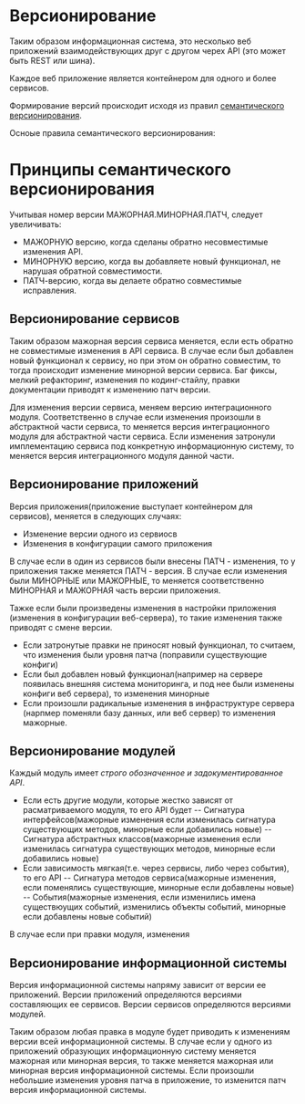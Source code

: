 # Версионирование

Таким образом информационная система, это несколько веб приложений
взаимодействующих друг с другом черех API (это может быть REST или шина).

Каждое веб приложение является контейнером для одного и более сервисов.

Формирование версий происходит исходя из правил [семантического версионирования](http://semver.org/lang/ru/spec/v2.0.0.html).

Осноые правила семантического версионирования:

# Принципы семантического версионирования

Учитывая номер версии МАЖОРНАЯ.МИНОРНАЯ.ПАТЧ, следует увеличивать:

- МАЖОРНУЮ версию, когда сделаны обратно несовместимые изменения API.
- МИНОРНУЮ версию, когда вы добавляете новый функционал, не нарушая обратной совместимости.
- ПАТЧ-версию, когда вы делаете обратно совместимые исправления.

## Версионирование сервисов

Таким образом мажорная версия сервиса меняется, если есть обратно не
совместимые изменения в API сервиса. В случае если был добавлен новый функционал
к сервису, но при этом он обратно совместим, то тогда происходит изменение
минорной версии сервиса. Баг фиксы, мелкий рефакторинг, изменения по кодинг-стайлу,
правки документации приводят к изменению патч версии.

Для изменения версии сервиса, меняем версию интеграционного модуля. Соответственно в случае если изменения произошли в
абстрактной части сервиса, то меняется версия интеграционного модуля для абстрактной части сервиса. Если изменения затронули
имплементацию сервиса под конкретную информационную систему, то меняется версия интеграционного модуля данной части.

## Версионирование приложений

Версия приложения(приложение выступает контейнером для сервисов), меняется в следующих случаях:

- Изменение версии одного из сервиосв
- Изменения в конфигурации самого приложения

В случае если в один из сервисов были внесены ПАТЧ - изменения, то у приложения также меняется ПАТЧ - версия. В случае
 если изменения были МИНОРНЫЕ или МАЖОРНЫЕ, то меняется соответственно МИНОРНАЯ и МАЖОРНАЯ часть версии приложения.

Тажке если были произведены изменения в настройки приложения (изменения в конфигурации веб-сервера), то такие изменения
также приводят с смене версии.

- Если затронутые правки не приносят новый функционал, то считаем, что изменения были уровня патча (поправили существующие конфиги)
- Если был добавлен новый функционал(например на сервере появилась внешняя система мониторинга, и под нее были изменены конфиги веб сервера), то изменения минорные
- Если произошли радикальные изменения в инфраструктуре сервера (нарпмер поменяли базу данных, или веб сервер) то изменения мажорные.


## Версионирование модулей

Каждый модуль имеет *строго обозначенное и задокументированное API*.

- Если есть другие модули, которые жестко зависят от расматриваемого модуля, то его API будет
-- Сигнатура интерфейсов(мажорные изменения если изменилась сигнатура существующих методов, минорные если добавились новые)
-- Сигнатура абстрактных классов(мажорные изменения если изменилась сигнатура существующих методов, минорные если добавились новые)
- Если зависимость мягкая(т.е. через сервисы, либо через события), то его API 
-- Сигнатура методов сервиса(мажорные изменения, если поменялись существующие, минорные если добавлены новые)
-- События(мажорные изменения, если изменились имена существюущих событий, изменились объекты событий, минорные если добавлены новые событий)

В случае если при правки модуля, изменения
 
## Версионирование информационной системы

Версия информационной системы напряму зависит от версии ее приложений.
Версии приложений определяются версиями составляющих ее сервисов.
Версии сервисов определяются версиями модулей.

Таким образом любая правка  в модуле будет приводить к изменениям версии всей информационной системы.
В случае если у одного из приложений образующих информационную систему меняется мажорная или минорная версия, то также
меняется мажорная или минорная версия информационной системы. Если произошли небольшие изменения уровня патча в приложение,
то изменится патч версия информационной системы.











